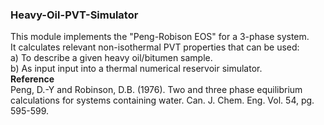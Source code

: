 <h3>Heavy-Oil-PVT-Simulator</h3>
This module implements the "Peng-Robison EOS" for a 3-phase system. 
<br>
It calculates relevant non-isothermal PVT properties that can be used: <br>
a) To describe a given heavy oil/bitumen sample. <br>
b) As input input into a thermal numerical reservoir simulator.

<br>
<b>Reference </b> <br>
Peng, D.-Y and Robinson, D.B. (1976). Two and three phase equilibrium calculations for systems containing water. Can. J. Chem. Eng. Vol. 54, pg. 595-599.  
